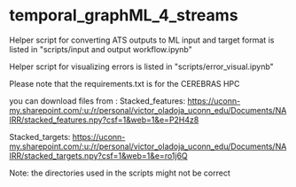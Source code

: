 # temporal_graphML_4_streams

Helper script for converting ATS outputs to ML input and target format is listed in "scripts/input and output workflow.ipynb"

Helper script for visualizing errors is listed in "scripts/error_visual.ipynb"

Please note that the requirements.txt is for the CEREBRAS HPC

you can download files from :
Stacked_features: https://uconn-my.sharepoint.com/:u:/r/personal/victor_oladoja_uconn_edu/Documents/NAIRR/stacked_features.npy?csf=1&web=1&e=P2H4z8

Stacked_targets: https://uconn-my.sharepoint.com/:u:/r/personal/victor_oladoja_uconn_edu/Documents/NAIRR/stacked_targets.npy?csf=1&web=1&e=ro1j6Q

Note: the directories used in the scripts might not be correct

